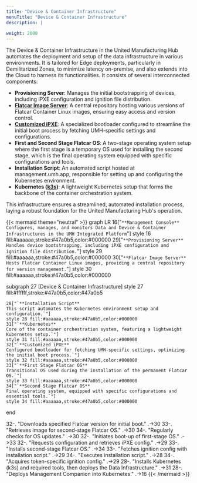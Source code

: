 ```yaml
---
title: "Device & Container Infrastructure"
menuTitle: "Device & Container Infrastructure"
description: |
  
weight: 2000
---
```

The Device & Container Infrastructure in the United Manufacturing Hub automates
the deployment and setup of the data infrastructure in various environments. It
is tailored for Edge deployments, particularly in Demilitarized Zones, to minimize
latency on-premise, and also extends into the Cloud to harness its functionalities.
It consists of several interconnected components:

- **Provisioning Server**: Manages the initial bootstrapping of devices,
  including iPXE configuration and ignition file distribution.
- **[Flatcar Image Server](https://www.flatcar.org/)**: A central repository hosting various versions of
  Flatcar Container Linux images, ensuring easy access and version control.
- **[Customized iPXE](https://ipxe.org/)**: A specialized bootloader configured to streamline the
  initial boot process by fetching UMH-specific settings and configurations.
- **First and Second Stage Flatcar OS**: A two-stage operating system setup where
  the first stage is a temporary OS used for installing the second stage, which
  is the final operating system equipped with specific configurations and tools.
- **Installation Script**: An automated script hosted at management.umh.app,
  responsible for setting up and configuring the Kubernetes environment.
- **Kubernetes ([k3s](https://k3s.io/))**: A lightweight Kubernetes setup that forms the backbone
  of the container orchestration system.

This infrastructure ensures a streamlined, automated installation process, laying
a robust foundation for the United Manufacturing Hub's operation.

{{< mermaid theme="neutral" >}}
graph LR
  16["`**Management Console**
  Configures, manages, and monitors Data and Device & Container Infrastructures in the UMH Integrated Platform`"]
  style 16 fill:#aaaaaa,stroke:#47a0b5,color:#000000
  29["`**Provisioning Server**
  Handles device bootstrapping, including iPXE configuration and ignition file distribution.`"]
  style 29 fill:#aaaaaa,stroke:#47a0b5,color:#000000
  30["`**Flatcar Image Server**
  Hosts Flatcar Container Linux images, providing a central repository for version management.`"]
  style 30 fill:#aaaaaa,stroke:#47a0b5,color:#000000

  subgraph 27 [Device & Container Infrastructure]
    style 27 fill:#ffffff,stroke:#47a0b5,color:#47a0b5

    28["`**Installation Script**
    This script automates the Kubernetes environment setup and configuration.`"]
    style 28 fill:#aaaaaa,stroke:#47a0b5,color:#000000
    31["`**Kubernetes**
    Core of the container orchestration system, featuring a lightweight Kubernetes setup.`"]
    style 31 fill:#aaaaaa,stroke:#47a0b5,color:#000000
    32["`**Customized iPXE**
    Configured bootloader for fetching UMH-specific settings, optimizing the initial boot process.`"]
    style 32 fill:#aaaaaa,stroke:#47a0b5,color:#000000
    33["`**First Stage Flatcar OS**
    Transitional OS used during the installation of the permanent Flatcar OS.`"]
    style 33 fill:#aaaaaa,stroke:#47a0b5,color:#000000
    34["`**Second Stage Flatcar OS**
    Final operating system, equipped with specific configurations and essential tools.`"]
    style 34 fill:#aaaaaa,stroke:#47a0b5,color:#000000
  end

  32-. "Downloads specified
  Flatcar version for
  initial boot." .->30
  33-. "Retrieves image for
  second-stage Flatcar OS." .->30
  34-. "Regularly checks for
  OS updates." .->30
  32-. "Initiates boot-up of
  first-stage OS." .->33
  32-. "Requests configuration and
  retrieves iPXE config." .->29
  33-. "Installs second-stage
  Flatcar OS." .->34
  33-. "Fetches ignition config with
  installation script." .->29
  34-. "Executes installation script." .->28
  34-. "Acquires token-specific
  ignition config." .->29
  28-. "Installs Kubernetes (k3s) and
  required tools, then deploys
  the Data Infrastructure." .->31
  28-. "Deploys Management
  Companion into Kubernetes." .->16
{{< /mermaid >}}
